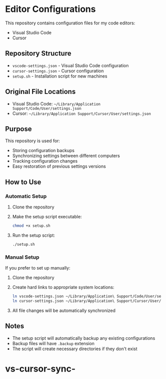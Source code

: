 # Editor Configurations

This repository contains configuration files for my code editors:

- Visual Studio Code
- Cursor

## Repository Structure

- `vscode-settings.json` - Visual Studio Code configuration
- `cursor-settings.json` - Cursor configuration
- `setup.sh` - Installation script for new machines

## Original File Locations

- Visual Studio Code: `~/Library/Application Support/Code/User/settings.json`
- Cursor: `~/Library/Application Support/Cursor/User/settings.json`

## Purpose

This repository is used for:

- Storing configuration backups
- Synchronizing settings between different computers
- Tracking configuration changes
- Easy restoration of previous settings versions

## How to Use

### Automatic Setup

1. Clone the repository
2. Make the setup script executable:

   ```bash
   chmod +x setup.sh
   ```

3. Run the setup script:

   ```bash
   ./setup.sh
   ```

### Manual Setup

If you prefer to set up manually:

1. Clone the repository
2. Create hard links to appropriate system locations:

   ```bash
   ln vscode-settings.json ~/Library/Application\ Support/Code/User/settings.json
   ln cursor-settings.json ~/Library/Application\ Support/Cursor/User/settings.json
   ```

3. All file changes will be automatically synchronized

## Notes

- The setup script will automatically backup any existing configurations
- Backup files will have `.backup` extension
- The script will create necessary directories if they don't exist
# vs-cursor-sync-
